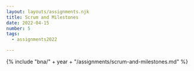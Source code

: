 ```yaml
---
layout: layouts/assignments.njk
title: Scrum and Milestones
date: 2022-04-15
number: 5
tags:
  - assignments2022

---
```


{% include "bna/" + year + "/assignments/scrum-and-milestones.md" %}
